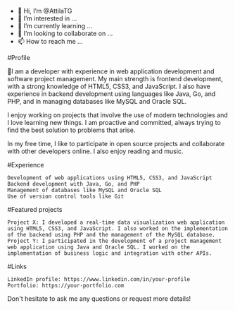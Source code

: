 - 👋 Hi, I’m @AttilaTG
- 👀 I’m interested in ...
- 🌱 I’m currently learning ...
- 💞️ I’m looking to collaborate on ...
- 📫 How to reach me ...

<!---
AttilaTG/AttilaTG is a ✨ special ✨ repository because its `README.md` (this file) appears on your GitHub profile.
You can click the Preview link to take a look at your changes.
--->

#Profile

👋I am a developer with experience in web application development and software project management. My main strength is frontend development, with a strong knowledge of HTML5, CSS3, and JavaScript. I also have experience in backend development using languages like Java, Go, and PHP, and in managing databases like MySQL and Oracle SQL.

I enjoy working on projects that involve the use of modern technologies and I love learning new things. I am proactive and committed, always trying to find the best solution to problems that arise.

In my free time, I like to participate in open source projects and collaborate with other developers online. I also enjoy reading and music.

#Experience

    Development of web applications using HTML5, CSS3, and JavaScript
    Backend development with Java, Go, and PHP
    Management of databases like MySQL and Oracle SQL
    Use of version control tools like Git

#Featured projects

    Project X: I developed a real-time data visualization web application using HTML5, CSS3, and JavaScript. I also worked on the implementation of the backend using PHP and the management of the MySQL database.
    Project Y: I participated in the development of a project management web application using Java and Oracle SQL. I worked on the implementation of business logic and integration with other APIs.

#Links

    LinkedIn profile: https://www.linkedin.com/in/your-profile
    Portfolio: https://your-portfolio.com

Don't hesitate to ask me any questions or request more details!
